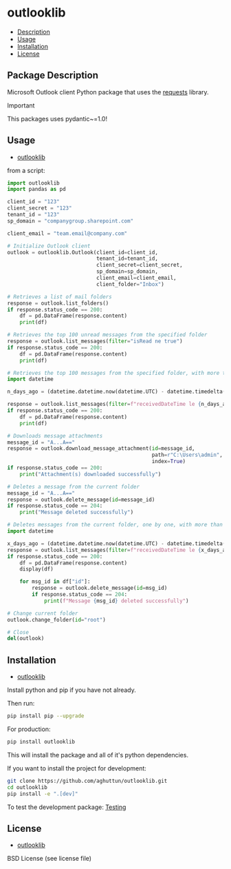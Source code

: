 # outlooklib

* [Description](#package-description)
* [Usage](#usage)
* [Installation](#installation)
* [License](#license)

## Package Description

Microsoft Outlook client Python package that uses the [requests](https://pypi.org/project/requests/) library.

> [!IMPORTANT]  
> This packages uses pydantic~=1.0!

## Usage

* [outlooklib](#outlooklib)

from a script:

```python
import outlooklib
import pandas as pd

client_id = "123"
client_secret = "123"
tenant_id = "123"
sp_domain = "companygroup.sharepoint.com"

client_email = "team.email@company.com"

# Initialize Outlook client
outlook = outlooklib.Outlook(client_id=client_id, 
                             tenant_id=tenant_id, 
                             client_secret=client_secret,
                             sp_domain=sp_domain,
                             client_email=client_email,
                             client_folder="Inbox")
```

```python
# Retrieves a list of mail folders
response = outlook.list_folders()
if response.status_code == 200:
    df = pd.DataFrame(response.content)
    print(df)
```

```python
# Retrieves the top 100 unread messages from the specified folder
response = outlook.list_messages(filter="isRead ne true")
if response.status_code == 200:
    df = pd.DataFrame(response.content)
    print(df)
```

```python
# Retrieves the top 100 messages from the specified folder, with more than 2 days
import datetime

n_days_ago = (datetime.datetime.now(datetime.UTC) - datetime.timedelta(days=2)).strftime("%Y-%m-%dT%H:%M:%SZ")

response = outlook.list_messages(filter=f"receivedDateTime le {n_days_ago}")
if response.status_code == 200:
    df = pd.DataFrame(response.content)
    print(df)
```

```python
# Downloads message attachments
message_id = "A...A=="
response = outlook.download_message_attachment(id=message_id, 
                                               path=r"C:\Users\admin", 
                                               index=True)
if response.status_code == 200:
    print("Attachment(s) downloaded successfully")
```

```python
# Deletes a message from the current folder
message_id = "A...A=="
response = outlook.delete_message(id=message_id)
if response.status_code == 204:
    print("Message deleted successfully")
```

```python
# Deletes messages from the current folder, one by one, with more than 3 days
import datetime

x_days_ago = (datetime.datetime.now(datetime.UTC) - datetime.timedelta(days=3)).strftime("%Y-%m-%dT%H:%M:%SZ")
response = outlook.list_messages(filter=f"receivedDateTime le {x_days_ago}")
if response.status_code == 200:
    df = pd.DataFrame(response.content)
    display(df)

    for msg_id in df["id"]:
        response = outlook.delete_message(id=msg_id)
        if response.status_code == 204:
            print(f"Message {msg_id} deleted successfully")
```

```python
# Change current folder
outlook.change_folder(id="root")
```

```python
# Close
del(outlook)
```

## Installation

* [outlooklib](#outlooklib)

Install python and pip if you have not already.

Then run:

```bash
pip install pip --upgrade
```

For production:

```bash
pip install outlooklib
```

This will install the package and all of it's python dependencies.

If you want to install the project for development:

```bash
git clone https://github.com/aghuttun/outlooklib.git
cd outlooklib
pip install -e ".[dev]"
```

To test the development package: [Testing](#testing)

## License

* [outlooklib](#outlooklib)

BSD License (see license file)
